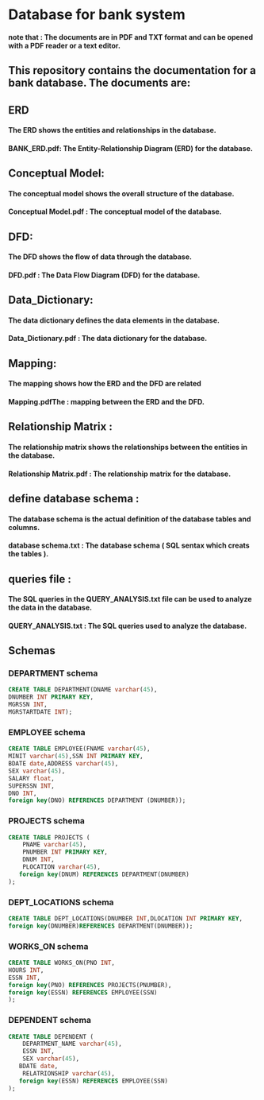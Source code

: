 # Database for bank system  

#### note that : The documents are in PDF and TXT format and can be opened with a PDF reader or a text editor.

## This repository contains the documentation for a bank database. The documents are:

## ERD
#### The ERD shows the entities and relationships in the database.
#### BANK_ERD.pdf: The Entity-Relationship Diagram (ERD) for the database.


## Conceptual Model: 
#### The conceptual model shows the overall structure of the database.
#### Conceptual Model.pdf : The conceptual model of the database.


## DFD: 
#### The DFD shows the flow of data through the database.
#### DFD.pdf : The Data Flow Diagram (DFD) for the database.


## Data_Dictionary: 
#### The data dictionary defines the data elements in the database.
#### Data_Dictionary.pdf : The data dictionary for the database.


## Mapping:
#### The mapping shows how the ERD and the DFD are related
#### Mapping.pdfThe : mapping between the ERD and the DFD.


## Relationship Matrix :
#### The relationship matrix shows the relationships between the entities in the database.
#### Relationship Matrix.pdf : The relationship matrix for the database.


## define database schema : 
#### The database schema is the actual definition of the database tables and columns.
#### database schema.txt : The database schema ( SQL sentax which creats the tables ).


## queries file :
#### The SQL queries in the QUERY_ANALYSIS.txt file can be used to analyze the data in the database.
#### QUERY_ANALYSIS.txt : The SQL queries used to analyze the database.



## Schemas

### DEPARTMENT schema
```sql
CREATE TABLE DEPARTMENT(DNAME varchar(45), 
DNUMBER INT PRIMARY KEY, 
MGRSSN INT, 
MGRSTARTDATE INT);
```

### EMPLOYEE schema
```sql
CREATE TABLE EMPLOYEE(FNAME varchar(45), 
MINIT varchar(45),SSN INT PRIMARY KEY, 
BDATE date,ADDRESS varchar(45), 
SEX varchar(45), 
SALARY float, 
SUPERSSN INT, 
DNO INT, 
foreign key(DNO) REFERENCES DEPARTMENT (DNUMBER)); 
```

### PROJECTS schema
```sql
CREATE TABLE PROJECTS ( 
    PNAME varchar(45), 
    PNUMBER INT PRIMARY KEY, 
    DNUM INT, 
    PLOCATION varchar(45), 
   foreign key(DNUM) REFERENCES DEPARTMENT(DNUMBER) 
);
```


### DEPT_LOCATIONS schema
```sql
CREATE TABLE DEPT_LOCATIONS(DNUMBER INT,DLOCATION INT PRIMARY KEY, 
foreign key(DNUMBER)REFERENCES DEPARTMENT(DNUMBER)); 
```


### WORKS_ON schema
```sql
CREATE TABLE WORKS_ON(PNO INT, 
HOURS INT, 
ESSN INT, 
foreign key(PNO) REFERENCES PROJECTS(PNUMBER), 
foreign key(ESSN) REFERENCES EMPLOYEE(SSN) 
);
```


### DEPENDENT schema
```sql
CREATE TABLE DEPENDENT ( 
    DEPARTMENT_NAME varchar(45), 
    ESSN INT, 
    SEX varchar(45), 
   BDATE date, 
    RELATRIONSHIP varchar(45), 
   foreign key(ESSN) REFERENCES EMPLOYEE(SSN) 
);
```



